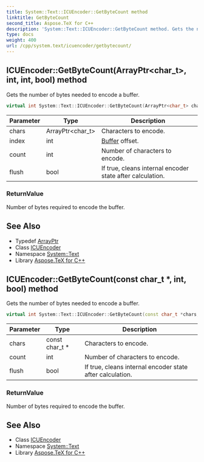 ```yaml
---
title: System::Text::ICUEncoder::GetByteCount method
linktitle: GetByteCount
second_title: Aspose.TeX for C++
description: 'System::Text::ICUEncoder::GetByteCount method. Gets the number of bytes needed to encode a buffer in C++.'
type: docs
weight: 400
url: /cpp/system.text/icuencoder/getbytecount/
---
```

## ICUEncoder::GetByteCount(ArrayPtr\<char_t\>, int, int, bool) method


Gets the number of bytes needed to encode a buffer.

```cpp
virtual int System::Text::ICUEncoder::GetByteCount(ArrayPtr<char_t> chars, int index, int count, bool flush)
```


| Parameter | Type | Description |
| --- | --- | --- |
| chars | ArrayPtr\<char_t\> | Characters to encode. |
| index | int | [Buffer](../../../system/buffer/) offset. |
| count | int | Number of characters to encode. |
| flush | bool | If true, cleans internal encoder state after calculation. |

### ReturnValue

Number of bytes required to encode the buffer.

## See Also

* Typedef [ArrayPtr](../../../system/arrayptr/)
* Class [ICUEncoder](../)
* Namespace [System::Text](../../)
* Library [Aspose.TeX for C++](../../../)
## ICUEncoder::GetByteCount(const char_t *, int, bool) method


Gets the number of bytes needed to encode a buffer.

```cpp
virtual int System::Text::ICUEncoder::GetByteCount(const char_t *chars, int count, bool flush)
```


| Parameter | Type | Description |
| --- | --- | --- |
| chars | const char_t * | Characters to encode. |
| count | int | Number of characters to encode. |
| flush | bool | If true, cleans internal encoder state after calculation. |

### ReturnValue

Number of bytes required to encode the buffer.

## See Also

* Class [ICUEncoder](../)
* Namespace [System::Text](../../)
* Library [Aspose.TeX for C++](../../../)
